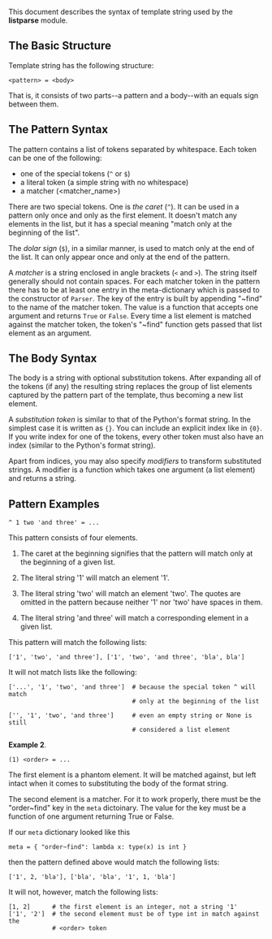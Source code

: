 This document describes the syntax of template string used by the **listparse**
module.

## The Basic Structure ##

Template string has the following structure:

    <pattern> = <body>

That is, it consists of two parts--a pattern and a body--with an equals sign
between them.


## The Pattern Syntax ##

The pattern contains a list of tokens separated by whitespace. Each token can
be one of the following:

* one of the special tokens (`^` or `$`)
* a literal token (a simple string with no whitespace)
* a matcher (&lt;matcher_name&gt;)

There are two special tokens. One is _the caret_ (`^`). It can be used in a
pattern only once and only as the first element. It doesn't match any elements
in the list, but it has a special meaning "match only at the beginning of the
list".

The _dolar sign_ (`$`), in a similar manner, is used to match only at the end
of the list. It can only appear once and only at the end of the pattern.

A _matcher_ is a string enclosed in angle brackets (`<` and `>`). The string
itself generally should not contain spaces. For each matcher token in the
pattern there has to be at least one entry in the meta-dictionary which is
passed to the constructor of `Parser`. The key of the entry is built by
appending "~find" to the name of the matcher token. The value is a function
that accepts one argument and returns `True` or `False`. Every time a list
element is matched against the matcher token, the token's "~find" function gets
passed that list element as an argument.


## The Body Syntax

The body is a string with optional substitution tokens. After expanding all of
the tokens (if any) the resulting string replaces the group of list elements
captured by the pattern part of the template, thus becoming a new list element.

A _substitution token_ is similar to that of the Python's format string. In the
simplest case it is written as `{}`. You can include an explicit index like in
`{0}`. If you write index for one of the tokens, every other token must also
have an index (similar to the Python's format string).

Apart from indices, you may also specify _modifiers_ to transform substituted
strings. A modifier is a function which takes one argument (a list element) and
returns a string.


## Pattern Examples ##

    ^ 1 two 'and three' = ...

This pattern consists of four elements.

1. The caret at the beginning signifies that the pattern will match only at the
beginning of a given list.

2. The literal string '1' will match an element '1'.

3. The literal string 'two' will match an element 'two'. The quotes are omitted
in the pattern because neither '1' nor 'two' have spaces in them.

4. The literal string 'and three' will match a corresponding element in a given
list.

This pattern will match the following lists:

    ['1', 'two', 'and three'], ['1', 'two', 'and three', 'bla', bla']

It will not match lists like the following:

    ['...', '1', 'two', 'and three']  # because the special token ^ will match
                                      # only at the beginning of the list

    ['', '1', 'two', 'and three']     # even an empty string or None is still
                                      # considered a list element

**Example 2**.

    (1) <order> = ...

The first element is a phantom element. It will be matched against, but left
intact when it comes to substituting the body of the format string.

The second element is a matcher. For it to work properly, there must be the
"order~find" key in the `meta` dictoinary. The value for the key must be a
function of one argument returning True or False.

If our `meta` dictionary looked like this

    meta = { "order~find": lambda x: type(x) is int }

then the pattern defined above would match the following lists:

    ['1', 2, 'bla'], ['bla', 'bla', '1', 1, 'bla']

It will not, however, match the following lists:

    [1, 2]      # the first element is an integer, not a string '1'
    ['1', '2']  # the second element must be of type int in match against the
                # <order> token



